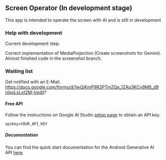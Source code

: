 ## Screen Operator           (In development stage)

This app is intended to operate the screen with AI and is still in development

### Help with development

Current development step:

Correct implementation of MediaProjection (Create screenshots for Gemini). Almost finished code in the screenshot branch.


### Waiting list
Get notified with an E-Mail. https://docs.google.com/forms/d/1wQiKmP9R2PTmZQe_1ZAp3KCv9M8_d9nlqoLsLot2M-I/edit?


#### Free API

Follow the instructions on Google AI Studio [setup page](https://makersuite.google.com/app/apikey) to obtain an API key.

```txt
apiKey=YOUR_API_KEY
```

##### Documentation

You can find the quick start documentation for the Android Generative AI API [here](https://ai.google.dev/tutorials/android_quickstart).
